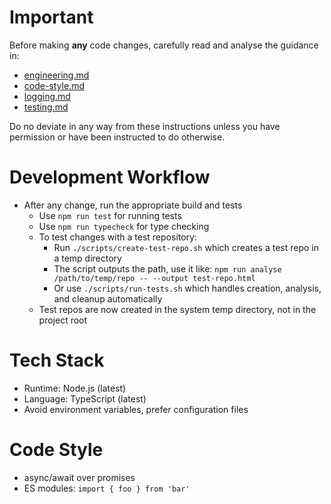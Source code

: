 # Important

Before making **any** code changes, carefully read and analyse the guidance in:

- [engineering.md](directives/engineering.md)
- [code-style.md](directives/code-style.md)
- [logging.md](directives/logging.md)
- [testing.md](directives/testing.md)

Do no deviate in any way from these instructions unless you have permission or have been instructed to do otherwise.

# Development Workflow
- After any change, run the appropriate build and tests
  - Use `npm run test` for running tests
  - Use `npm run typecheck` for type checking
  - To test changes with a test repository:
    - Run `./scripts/create-test-repo.sh` which creates a test repo in a temp directory
    - The script outputs the path, use it like: `npm run analyse /path/to/temp/repo -- --output test-repo.html`
    - Or use `./scripts/run-tests.sh` which handles creation, analysis, and cleanup automatically
  - Test repos are now created in the system temp directory, not in the project root

# Tech Stack
- Runtime: Node.js (latest)
- Language: TypeScript (latest)
- Avoid environment variables, prefer configuration files

# Code Style
- async/await over promises
- ES modules: `import { foo } from 'bar'`

